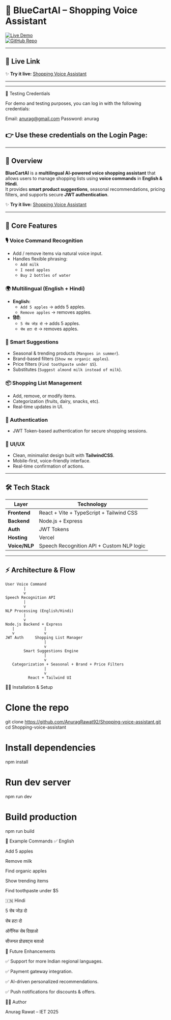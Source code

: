 # 🛒 BlueCartAI – Shopping Voice Assistant

[![Live Demo](https://img.shields.io/badge/Live%20Demo-Vercel-blue?logo=vercel)](https://shopping-voice-assistant.vercel.app/)  
[![GitHub Repo](https://img.shields.io/badge/Code-GitHub-black?logo=github)](https://github.com/AnuragRawat92/Shopping-voice-assistant)  

---

## 📖 Live Link

✨ **Try it live:** [Shopping Voice Assistant](https://shopping-voice-assistant.vercel.app/)  

---
---
🔑 Testing Credentials

For demo and testing purposes, you can log in with the following credentials:

Email:    anurag@gmail.com
Password: anurag


👉 Use these credentials on the Login Page:
---
---

## 📖 Overview

**BlueCartAI** is a **multilingual AI-powered voice shopping assistant** that allows users to manage shopping lists using **voice commands** in **English & Hindi**.  
It provides **smart product suggestions**, seasonal recommendations, pricing filters, and supports secure **JWT authentication**.  

✨ **Try it live:** [Shopping Voice Assistant](https://shopping-voice-assistant.vercel.app/)  

---

## 🚀 Core Features

### 🎙️ Voice Command Recognition
- Add / remove items via natural voice input.  
- Handles flexible phrasing:  
  - `Add milk`  
  - `I need apples`  
  - `Buy 2 bottles of water`  

### 🌍 Multilingual (English + Hindi)
- **English:**  
  - `Add 5 apples` → adds 5 apples.  
  - `Remove apples` → removes apples.  
- **हिंदी:**  
  - `5 सेब जोड़ दो` → adds 5 apples.  
  - `सेब हटा दो` → removes apples.  

### 🧠 Smart Suggestions
- Seasonal & trending products (`Mangoes in summer`).  
- Brand-based filters (`Show me organic apples`).  
- Price filters (`Find toothpaste under $5`).  
- Substitutes (`Suggest almond milk instead of milk`).  

### 📦 Shopping List Management
- Add, remove, or modify items.  
- Categorization (fruits, dairy, snacks, etc).  
- Real-time updates in UI.  

### 🔐 Authentication
- JWT Token-based authentication for secure shopping sessions.  

### 🎨 UI/UX
- Clean, minimalist design built with **TailwindCSS**.  
- Mobile-first, voice-friendly interface.  
- Real-time confirmation of actions.  

---

## 🛠️ Tech Stack

| Layer        | Technology |
|--------------|------------|
| **Frontend** | React + Vite + TypeScript + Tailwind CSS |
| **Backend**  | Node.js + Express |
| **Auth**     | JWT Tokens |
| **Hosting**  | Vercel |
| **Voice/NLP**| Speech Recognition API + Custom NLP logic |

---

## ⚡ Architecture & Flow
```
User Voice Command
        |
        v
Speech Recognition API
        |
        v
NLP Processing (English/Hindi)
        |
        v
Node.js Backend + Express
   |             |
   v             v
JWT Auth     Shopping List Manager
                 |
                 v
        Smart Suggestions Engine
                 |
                 v
   Categorization + Seasonal + Brand + Price Filters
                 |
                 v
          React + Tailwind UI

```
🧑‍💻 Installation & Setup

# Clone the repo
git clone https://github.com/AnuragRawat92/Shopping-voice-assistant.git
cd Shopping-voice-assistant

# Install dependencies
npm install

# Run dev server
npm run dev

# Build production
npm run build

🎤 Example Commands
✅ English

Add 5 apples

Remove milk

Find organic apples

Show trending items

Find toothpaste under $5

🇮🇳 Hindi

5 सेब जोड़ दो

सेब हटा दो

ऑर्गेनिक सेब दिखाओ

सीजनल प्रोडक्ट्स बताओ

🔮 Future Enhancements

✅ Support for more Indian regional languages.

✅ Payment gateway integration.

✅ AI-driven personalized recommendations.

✅ Push notifications for discounts & offers.

👨‍💻 Author

Anurag Rawat – IET 2025
